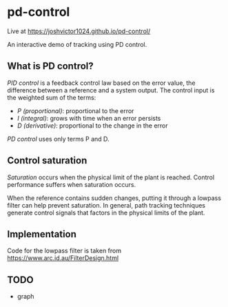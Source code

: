 # pd-control

Live at https://joshvictor1024.github.io/pd-control/

An interactive demo of tracking using PD control.

## What is PD control?

*PID control* is a feedback control law based on the error value, the difference between a reference and a system output. The control input is the weighted sum of the terms:

- *P (proportional)*: proportional to the error
- *I (integral)*: grows with time when an error persists
- *D (derivative)*: proportional to the change in the error

*PD control* uses only terms P and D.

## Control saturation

*Saturation* occurs when the physical limit of the plant is reached. Control performance suffers when saturation occurs.

When the reference contains sudden changes, putting it through a lowpass filter can help prevent saturation. In general, path tracking techniques generate control signals that factors in the physical limits of the plant.

## Implementation

Code for the lowpass filter is taken from https://www.arc.id.au/FilterDesign.html

## TODO

- graph
